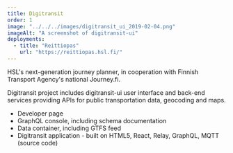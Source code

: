 ```yaml
---
title: Digitransit
order: 1
image: "../../../images/digitransit_ui_2019-02-04.png"
imageAlt: "A screenshot of digitransit-ui"
deployments:
  - title: "Reittiopas"
    url: "https://reittiopas.hsl.fi/"
---
```


HSL's next-generation journey planner, in cooperation with Finnish Transport Agency's national Journey.fi.

Digitransit project includes digitransit-ui user interface and back-end services providing APIs for public transportation data, geocoding and maps.

- Developer page
- GraphQL console, including schema documentation
- Data container, including GTFS feed
- Digitransit application - built on HTML5, React, Relay, GraphQL, MQTT (source code)

